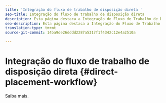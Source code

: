 ```yaml
---
title: 'Integração do fluxo de trabalho de disposição direta '
seo-title: Integração do fluxo de trabalho de disposição direta
description: Esta página destaca a Integração do Fluxo de Trabalho de Disposição Direta.
seo-description: Esta página destaca a Integração do Fluxo de Trabalho de Disposição Direta.
translation-type: tm+mt
source-git-commit: 14ba9de26dddd2287a5317f1f4342c12e4a2510a

---
```



# Integração do fluxo de trabalho de disposição direta {#direct-placement-workflow}

Saiba mais.